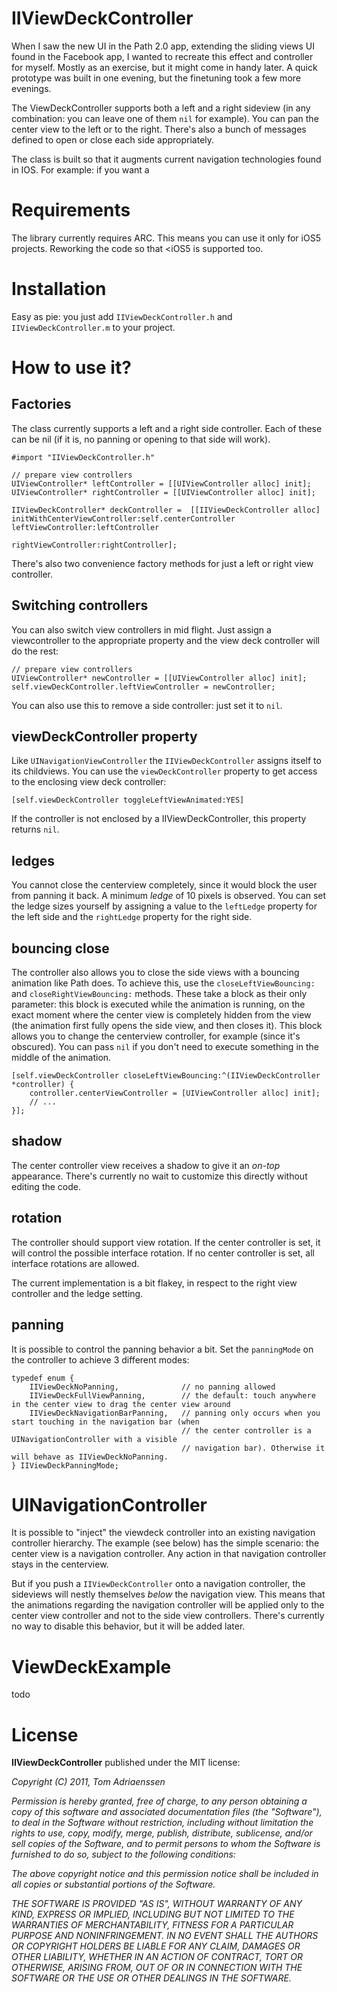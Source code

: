 # IIViewDeckController

When I saw the new UI in the Path 2.0 app, extending the sliding views UI found in the Facebook app, I wanted to recreate this effect and controller for myself. Mostly as an exercise, but it might come in handy later.
A quick prototype was built in one evening, but the finetuning took a few more evenings. 

The ViewDeckController supports both a left and a right sideview (in any combination: you can leave one of them `nil` for example). You can pan the center view to the left or to the right. There's also a bunch of messages defined to open or close each side appropriately. 

The class is built so that it augments current navigation technologies found in IOS. For example: if you want a 

# Requirements

The library currently requires ARC. This means you can use it only for iOS5 projects. Reworking the code so that &lt;iOS5 is supported too. 

# Installation

Easy as pie: you just add `IIViewDeckController.h` and `IIViewDeckController.m` to your project.

# How to use it?

## Factories
The class currently supports a left and a right side controller. Each of these can be nil (if it is, no panning or opening to that side will work).

    #import "IIViewDeckController.h"

    // prepare view controllers
    UIViewController* leftController = [[UIViewController alloc] init]; 
    UIViewController* rightController = [[UIViewController alloc] init]; 

    IIViewDeckController* deckController =  [[IIViewDeckController alloc] initWithCenterViewController:self.centerController leftViewController:leftController
                                                      rightViewController:rightController];

There's also two convenience factory methods for just a left or right view controller.

## Switching controllers

You can also switch view controllers in mid flight. Just assign a viewcontroller to the appropriate property and the view deck controller will do the rest:

    // prepare view controllers
    UIViewController* newController = [[UIViewController alloc] init]; 
    self.viewDeckController.leftViewController = newController;

You can also use this to remove a side controller: just set it to `nil`.

## viewDeckController property

Like `UINavigationViewController` the `IIViewDeckController` assigns itself to its childviews. You can use the `viewDeckController` property to get access to the enclosing view deck controller:

    [self.viewDeckController toggleLeftViewAnimated:YES]

If the controller is not enclosed by a IIViewDeckController, this property returns `nil`.

## ledges

You cannot close the centerview completely, since it would block the user from panning it back. A minimum *ledge* of 10 pixels is observed. You can set the ledge sizes yourself by assigning a value to the `leftLedge` property for the left side and the `rightLedge` property for the right side.

## bouncing close

The controller also allows you to close the side views with a bouncing animation like Path does. To achieve this, use the `closeLeftViewBouncing:` and `closeRightViewBouncing:` methods. These take a block as their only parameter: this block is executed while the animation is running, on the exact moment where the center view is completely hidden from the view (the animation first fully opens the side view, and then closes it). This block allows you to change the centerview controller, for example (since it's obscured). You can pass `nil` if you don't need to execute something in the middle of the animation. 

	[self.viewDeckController closeLeftViewBouncing:^(IIViewDeckController *controller) {
		controller.centerViewController = [UIViewController alloc] init];
		// ...
    }];

## shadow

The center controller view receives a shadow to give it an *on-top* appearance. There's currently no wait to customize this directly without editing the code.

## rotation

The controller should support view rotation. If the center controller is set, it will control the possible interface rotation. If no center controller is set, all interface rotations are allowed. 

The current implementation is a bit flakey, in respect to the right view controller and the ledge setting. 

## panning

It is possible to control the panning behavior a bit. Set the `panningMode` on the controller to achieve 3 different modes:

	typedef enum {
	    IIViewDeckNoPanning,              // no panning allowed
	    IIViewDeckFullViewPanning,        // the default: touch anywhere in the center view to drag the center view around
	    IIViewDeckNavigationBarPanning,   // panning only occurs when you start touching in the navigation bar (when 
		                                  // the center controller is a UINavigationController with a visible
		                                  // navigation bar). Otherwise it will behave as IIViewDeckNoPanning. 
	} IIViewDeckPanningMode;

# UINavigationController

It is possible to "inject" the viewdeck controller into an existing navigation controller hierarchy. The example (see below) has the simple scenario: the center view is a navigation controller. Any action in that navigation controller stays in the centerview.

But if you push a `IIViewDeckController` onto a navigation controller, the sideviews will nestly themselves _below_ the navigation view. This means that the animations regarding the navigation controller will be applied only to the center view controller and not to the side view controllers. 
There's currently no way to disable this behavior, but it will be added later.

# ViewDeckExample

todo

# License

**IIViewDeckController** published under the MIT license:

*Copyright (C) 2011, Tom Adriaenssen*

*Permission is hereby granted, free of charge, to any person obtaining a copy of*
*this software and associated documentation files (the "Software"), to deal in*
*the Software without restriction, including without limitation the rights to*
*use, copy, modify, merge, publish, distribute, sublicense, and/or sell copies*
*of the Software, and to permit persons to whom the Software is furnished to do*
*so, subject to the following conditions:*

*The above copyright notice and this permission notice shall be included in all*
*copies or substantial portions of the Software.*

*THE SOFTWARE IS PROVIDED "AS IS", WITHOUT WARRANTY OF ANY KIND, EXPRESS OR*
*IMPLIED, INCLUDING BUT NOT LIMITED TO THE WARRANTIES OF MERCHANTABILITY,*
*FITNESS FOR A PARTICULAR PURPOSE AND NONINFRINGEMENT. IN NO EVENT SHALL THE*
*AUTHORS OR COPYRIGHT HOLDERS BE LIABLE FOR ANY CLAIM, DAMAGES OR OTHER*
*LIABILITY, WHETHER IN AN ACTION OF CONTRACT, TORT OR OTHERWISE, ARISING FROM,*
*OUT OF OR IN CONNECTION WITH THE SOFTWARE OR THE USE OR OTHER DEALINGS IN THE*
*SOFTWARE.*

